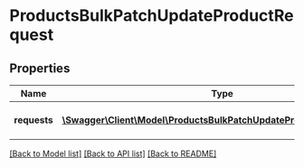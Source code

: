 # ProductsBulkPatchUpdateProductRequest

## Properties
Name | Type | Description | Notes
------------ | ------------- | ------------- | -------------
**requests** | [**\Swagger\Client\Model\ProductsBulkPatchUpdateProductRequestItem[]**](ProductsBulkPatchUpdateProductRequestItem.md) | products must contain IDs | [optional] 

[[Back to Model list]](../README.md#documentation-for-models) [[Back to API list]](../README.md#documentation-for-api-endpoints) [[Back to README]](../README.md)


